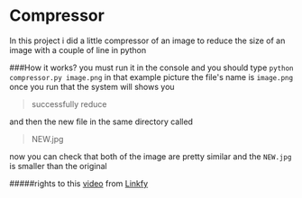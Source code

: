 # Compressor

In this project i did a little compressor of an image to reduce the size of an image
with a couple of line in python

###How it works?
you must run it in the console and you should type
`python compressor.py image.png`
in that example picture the file's name is `image.png`
once you run that the system will shows you 
> successfully reduce

and then the new file in the same directory called
>NEW.jpg

now you can check that both of the image are pretty similar and the `NEW.jpg` is smaller than the original

#####rights to this [video](https://www.youtube.com/shorts/CDvs8dZPFDI) from [Linkfy](https://www.youtube.com/c/Linkfydev)

<!--TODO: Explain how i developed the project-->
